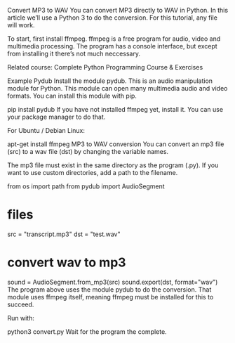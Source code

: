 Convert MP3 to WAV
You can convert MP3 directly to WAV in Python. In this article we’ll use a Python 3 to do the conversion. For this tutorial, any file will work.

To start, first install ffmpeg. ffmpeg is a free program for audio, video and multimedia processing. The program has a console interface, but except from installing it there’s not much neccessary.

Related course: Complete Python Programming Course & Exercises

Example
Pydub
Install the module pydub. This is an audio manipulation module for Python. This module can open many multimedia audio and video formats. You can install this module with pip.

pip install pydub
If you have not installed ffmpeg yet, install it. You can use your package manager to do that.

For Ubuntu / Debian Linux:

apt-get install ffmpeg
MP3 to WAV conversion
You can convert an mp3 file (src) to a wav file (dst) by changing the variable names.

The mp3 file must exist in the same directory as the program (.py). If you want to use custom directories, add a path to the filename.

from os import path
from pydub import AudioSegment

# files                                                                         
src = "transcript.mp3"
dst = "test.wav"

# convert wav to mp3                                                            
sound = AudioSegment.from_mp3(src)
sound.export(dst, format="wav")
The program above uses the module pydub to do the conversion. That module uses ffmpeg itself, meaning ffmpeg must be installed for this to succeed.

Run with:

python3 convert.py
Wait for the program the complete.
